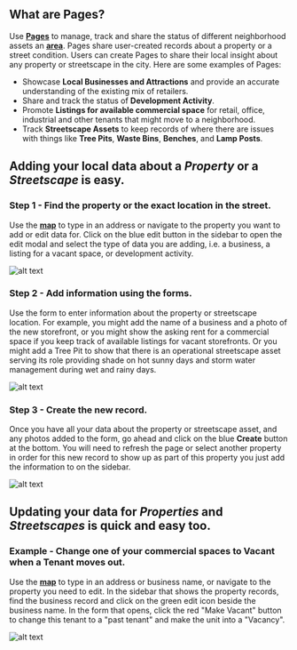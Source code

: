 ## What are Pages?

Use [**Pages**](https://www.citiesense.com/projects/3287 "example of a Page") to manage, track and share the status of different neighborhood assets an [**area**](https://www.citiesense.com/docs/pages/02-Areas.md).
Pages share user-created records about a property or a street condition. Users can create Pages to share their local insight about any property or streetscape in the city. 
Here are some examples of Pages:
- Showcase **Local Businesses and Attractions** and provide an accurate understanding of the existing mix of retailers. 
- Share and track the status of **Development Activity**.
- Promote **Listings for available commercial space** for retail, office, industrial and other tenants that might move to a neighborhood.
- Track **Streetscape Assets** to keep records of where there are issues with things like **Tree Pits**, **Waste Bins**, **Benches**, and **Lamp Posts**.

## Adding your local data about a *Property* or a *Streetscape* is easy.

### Step 1 - Find the property or the exact location in the street.
Use the [**map**](https://www.citiesense.com/cities/new-york-city "City Map") to type in an address or navigate to the property you want to add or edit data for. Click on the blue edit button in the sidebar to open the edit modal and select the type of data you are adding, i.e. a business, a listing for a vacant space, or development activity. 

![alt text](https://gifyu.com/images/ezgif.com-video-to-gif54a89e.gif "Find the property you want to manage, and click the edit button.")

### Step 2 - Add information using the forms.
Use the form to enter information about the property or streetscape location. For example, you might add the name of a business and a photo of the new storefront, or you might show the asking rent for a commercial space if you keep track of available listings for vacant storefronts. Or you might add a Tree Pit to show that there is an operational streetscape asset serving its role providing shade on hot sunny days and storm water management during wet and rainy days.

![alt text](https://gifyu.com/images/ezgif.com-video-to-gif6f4e17.gif "Fill out the form to add your local data.")

### Step 3 - Create the new record.
Once you have all your data about the property or streetscape asset, and any photos added to the form, go ahead and click on the blue **Create** button at the bottom. You will need to refresh the page or select another property in order for this new record to show up as part of this property you just add the information to on the sidebar.

![alt text](https://gifyu.com/images/ezgif.com-video-to-gif73b738.gif "Refresh the page to see your new record.")





## Updating your data for *Properties* and *Streetscapes* is quick and easy too.

### Example - Change one of your commercial spaces to Vacant when a Tenant moves out.
Use the [**map**](https://www.citiesense.com/cities/new-york-city "City Map") to type in an address or business name, or navigate to the property you need to edit. In the sidebar that shows the property records, find the business record and click on the green edit icon beside the business name. In the form that opens, click the red "Make Vacant" button to change this tenant to a "past tenant" and make the unit into a "Vacancy".


![alt text](https://s1.gifyu.com/images/ezgif.com-video-to-gif-12.gif "Change a tenant to a vacancy.")
